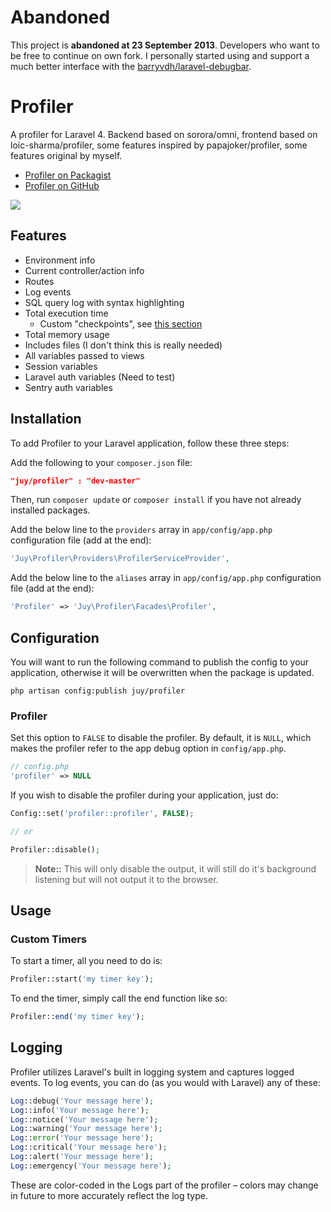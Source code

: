 # Abandoned
This project is **abandoned at 23 September 2013**. Developers who want to be free to continue on own fork. I personally started using and support a much better interface with the [barryvdh/laravel-debugbar](https://github.com/barryvdh/laravel-debugbar).



# Profiler

A profiler for Laravel 4. Backend based on sorora/omni, frontend based on loic-sharma/profiler, some features inspired by papajoker/profiler, some features original by myself.

- [Profiler on Packagist](https://packagist.org/packages/juy/profiler)
- [Profiler on GitHub](https://github.com/juy/profiler)

[![](https://dl.dropboxusercontent.com/u/76869590/laravel-package/juy-profiler.png)](https://dl.dropboxusercontent.com/u/76869590/laravel-package/juy-profiler.png "Click for big picture")

## Features

- Environment info
- Current controller/action info
- Routes
- Log events
- SQL query log with syntax highlighting
- Total execution time
    - Custom "checkpoints", see [this section](#custom-timers)
- Total memory usage
- Includes files (I don't think this is really needed)
- All variables passed to views
- Session variables
- Laravel auth variables (Need to test)
- Sentry auth variables


## Installation
To add Profiler to your Laravel application, follow these three steps:

Add the following to your `composer.json` file:

```json
"juy/profiler" : "dev-master"
```

Then, run `composer update` or `composer install` if you have not already installed packages.

Add the below line to the `providers` array in `app/config/app.php` configuration file (add at the end):

```php
'Juy\Profiler\Providers\ProfilerServiceProvider',
```

Add the below line to the `aliases` array in `app/config/app.php` configuration file (add at the end):

```php
'Profiler' => 'Juy\Profiler\Facades\Profiler',
```

## Configuration

You will want to run the following command to publish the config to your application, otherwise it will be overwritten when the package is updated.

```shell
php artisan config:publish juy/profiler
```

### Profiler

Set this option to `FALSE` to disable the profiler. By default, it is `NULL`, which makes the profiler refer to the app debug option in `config/app.php`.

```php
// config.php
'profiler' => NULL
```

If you wish to disable the profiler during your application, just do:

```php
Config::set('profiler::profiler', FALSE);

// or

Profiler::disable();
```

>**Note::** This will only disable the output, it will still do it's background listening but will not output it to the browser.

## Usage

### Custom Timers

To start a timer, all you need to do is:
    
```php
Profiler::start('my timer key');
```

To end the timer, simply call the end function like so:

```php
Profiler::end('my timer key');
```

## Logging

Profiler utilizes Laravel's built in logging system and captures logged events. To log events, you can do (as you would with Laravel) any of these:

```php
Log::debug('Your message here');
Log::info('Your message here');
Log::notice('Your message here');
Log::warning('Your message here');
Log::error('Your message here');
Log::critical('Your message here');
Log::alert('Your message here');
Log::emergency('Your message here');
```

These are color-coded in the Logs part of the profiler – colors may change in future to more accurately reflect the log type.

